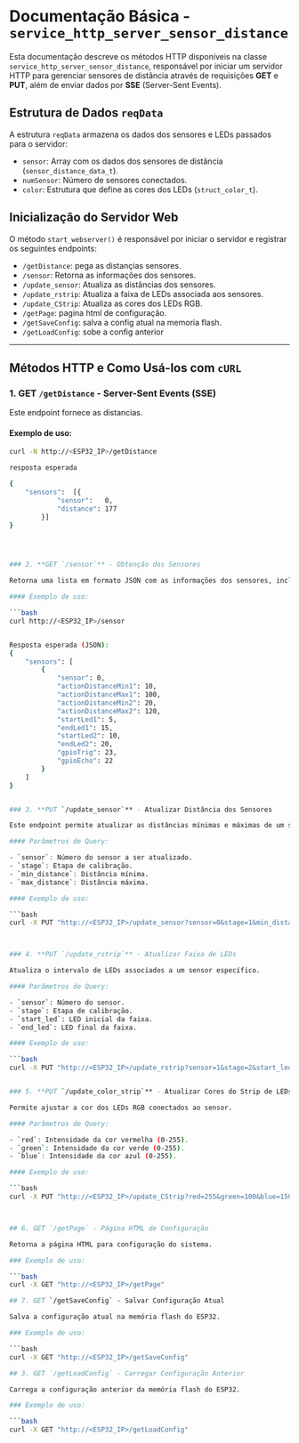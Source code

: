 # Documentação Básica - `service_http_server_sensor_distance`

Esta documentação descreve os métodos HTTP disponíveis na classe `service_http_server_sensor_distance`, responsável por iniciar um servidor HTTP para gerenciar sensores de distância através de requisições **GET** e **PUT**, além de enviar dados por **SSE** (Server-Sent Events).

## Estrutura de Dados `reqData`

A estrutura `reqData` armazena os dados dos sensores e LEDs passados para o servidor:

- `sensor`: Array com os dados dos sensores de distância (`sensor_distance_data_t`).
- `numSensor`: Número de sensores conectados.
- `color`: Estrutura que define as cores dos LEDs (`struct_color_t`).

## Inicialização do Servidor Web

O método `start_webserver()` é responsável por iniciar o servidor e registrar os seguintes endpoints:

- `/getDistance`: pega as distançias sensores.
- `/sensor`: Retorna as informações dos sensores.
- `/update_sensor`: Atualiza as distâncias dos sensores.
- `/update_rstrip`: Atualiza a faixa de LEDs associada aos sensores.
- `/update_CStrip`: Atualiza as cores dos LEDs RGB.
- `/getPage`: pagina html de configuração.
- `/getSaveConfig`: salva a config atual na memoria flash.
- `/getLoadConfig`: sobe a config anterior

---

## Métodos HTTP e Como Usá-los com `cURL`

### 1. **GET `/getDistance`** - Server-Sent Events (SSE)

Este endpoint fornece as distancias.

#### Exemplo de uso:

```bash
curl -N http://<ESP32_IP>/getDistance

resposta esperada

{
	"sensors":	[{
			"sensor":	0,
			"distance":	177
		}]
}




### 2. **GET `/sensor`** - Obtenção dos Sensores

Retorna uma lista em formato JSON com as informações dos sensores, incluindo configurações e estados.

#### Exemplo de uso:

```bash
curl http://<ESP32_IP>/sensor


Resposta esperada (JSON):
{
    "sensors": [
        {
            "sensor": 0,
            "actionDistanceMin1": 10,
            "actionDistanceMax1": 100,
            "actionDistanceMin2": 20,
            "actionDistanceMax2": 120,
            "startLed1": 5,
            "endLed1": 15,
            "startLed2": 10,
            "endLed2": 20,
            "gpioTrig": 23,
            "gpioEcho": 22
        }
    ]
}


### 3. **PUT `/update_sensor`** - Atualizar Distância dos Sensores

Este endpoint permite atualizar as distâncias mínimas e máximas de um sensor específico.

#### Parâmetros de Query:

- `sensor`: Número do sensor a ser atualizado.
- `stage`: Etapa de calibração.
- `min_distance`: Distância mínima.
- `max_distance`: Distância máxima.

#### Exemplo de uso:

```bash
curl -X PUT "http://<ESP32_IP>/update_sensor?sensor=0&stage=1&min_distance=15&max_distance=95"



### 4. **PUT `/update_rstrip`** - Atualizar Faixa de LEDs

Atualiza o intervalo de LEDs associados a um sensor específico.

#### Parâmetros de Query:

- `sensor`: Número do sensor.
- `stage`: Etapa de calibração.
- `start_led`: LED inicial da faixa.
- `end_led`: LED final da faixa.

#### Exemplo de uso:

```bash
curl -X PUT "http://<ESP32_IP>/update_rstrip?sensor=1&stage=2&start_led=5&end_led=10"


### 5. **PUT `/update_color_strip`** - Atualizar Cores do Strip de LEDs

Permite ajustar a cor dos LEDs RGB conectados ao sensor.

#### Parâmetros de Query:

- `red`: Intensidade da cor vermelha (0-255).
- `green`: Intensidade da cor verde (0-255).
- `blue`: Intensidade da cor azul (0-255).

#### Exemplo de uso:

```bash
curl -X PUT "http://<ESP32_IP>/update_CStrip?red=255&green=100&blue=150"



## 6. GET `/getPage` - Página HTML de Configuração

Retorna a página HTML para configuração do sistema.

### Exemplo de uso:

```bash
curl -X GET "http://<ESP32_IP>/getPage"

## 7. GET `/getSaveConfig` - Salvar Configuração Atual

Salva a configuração atual na memória flash do ESP32.

### Exemplo de uso:

```bash
curl -X GET "http://<ESP32_IP>/getSaveConfig"

## 3. GET `/getLoadConfig` - Carregar Configuração Anterior

Carrega a configuração anterior da memória flash do ESP32.

### Exemplo de uso:

```bash
curl -X GET "http://<ESP32_IP>/getLoadConfig"